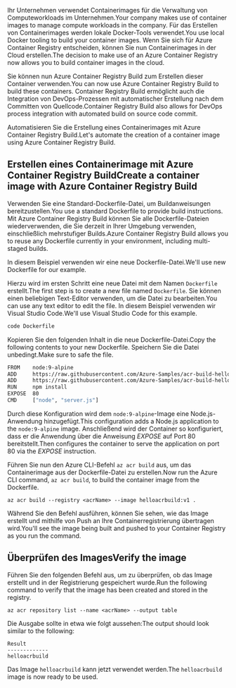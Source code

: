 <span data-ttu-id="c9fee-101">Ihr Unternehmen verwendet Containerimages für die Verwaltung von Computeworkloads im Unternehmen.</span><span class="sxs-lookup"><span data-stu-id="c9fee-101">Your company makes use of container images to manage compute workloads in the company.</span></span> <span data-ttu-id="c9fee-102">Für das Erstellen von Containerimages werden lokale Docker-Tools verwendet.</span><span class="sxs-lookup"><span data-stu-id="c9fee-102">You use local Docker tooling to build your container images.</span></span> <span data-ttu-id="c9fee-103">Wenn Sie sich für Azure Container Registry entscheiden, können Sie nun Containerimages in der Cloud erstellen.</span><span class="sxs-lookup"><span data-stu-id="c9fee-103">The decision to make use of an Azure Container Registry now allows you to build container images in the cloud.</span></span> 

<span data-ttu-id="c9fee-104">Sie können nun Azure Container Registry Build zum Erstellen dieser Container verwenden.</span><span class="sxs-lookup"><span data-stu-id="c9fee-104">You can now use Azure Container Registry Build to build these containers.</span></span> <span data-ttu-id="c9fee-105">Container Registry Build ermöglicht auch die Integration von DevOps-Prozessen mit automatischer Erstellung nach dem Committen von Quellcode.</span><span class="sxs-lookup"><span data-stu-id="c9fee-105">Container Registry Build also allows for DevOps process integration with automated build on source code commit.</span></span>

<span data-ttu-id="c9fee-106">Automatisieren Sie die Erstellung eines Containerimages mit Azure Container Registry Build.</span><span class="sxs-lookup"><span data-stu-id="c9fee-106">Let's automate the creation of a container image using Azure Container Registry Build.</span></span>

## <a name="create-a-container-image-with-azure-container-registry-build"></a><span data-ttu-id="c9fee-107">Erstellen eines Containerimage mit Azure Container Registry Build</span><span class="sxs-lookup"><span data-stu-id="c9fee-107">Create a container image with Azure Container Registry Build</span></span>

<span data-ttu-id="c9fee-108">Verwenden Sie eine Standard-Dockerfile-Datei, um Buildanweisungen bereitzustellen.</span><span class="sxs-lookup"><span data-stu-id="c9fee-108">You use a standard Dockerfile to provide build instructions.</span></span> <span data-ttu-id="c9fee-109">Mit Azure Container Registry Build können Sie alle Dockerfile-Dateien wiederverwenden, die Sie derzeit in Ihrer Umgebung verwenden, einschließlich mehrstufiger Builds.</span><span class="sxs-lookup"><span data-stu-id="c9fee-109">Azure Container Registry Build allows you to reuse any Dockerfile currently in your environment, including multi-staged builds.</span></span>

<span data-ttu-id="c9fee-110">In diesem Beispiel verwenden wir eine neue Dockerfile-Datei.</span><span class="sxs-lookup"><span data-stu-id="c9fee-110">We'll use new Dockerfile for our example.</span></span> 

<span data-ttu-id="c9fee-111">Hierzu wird im ersten Schritt eine neue Datei mit dem Namen `Dockerfile` erstellt.</span><span class="sxs-lookup"><span data-stu-id="c9fee-111">The first step is to create a new file named `Dockerfile`.</span></span> <span data-ttu-id="c9fee-112">Sie können einen beliebigen Text-Editor verwenden, um die Datei zu bearbeiten.</span><span class="sxs-lookup"><span data-stu-id="c9fee-112">You can use any text editor to edit the file.</span></span> <span data-ttu-id="c9fee-113">In diesem Beispiel verwenden wir Visual Studio Code.</span><span class="sxs-lookup"><span data-stu-id="c9fee-113">We'll use Visual Studio Code for this example.</span></span>

```bash
code Dockerfile
```

<span data-ttu-id="c9fee-114">Kopieren Sie den folgenden Inhalt in die neue Dockerfile-Datei.</span><span class="sxs-lookup"><span data-stu-id="c9fee-114">Copy the following contents to your new Dockerfile.</span></span> <span data-ttu-id="c9fee-115">Speichern Sie die Datei unbedingt.</span><span class="sxs-lookup"><span data-stu-id="c9fee-115">Make sure to safe the file.</span></span> 

```bash
FROM    node:9-alpine
ADD     https://raw.githubusercontent.com/Azure-Samples/acr-build-helloworld-node/master/package.json /
ADD     https://raw.githubusercontent.com/Azure-Samples/acr-build-helloworld-node/master/server.js /
RUN     npm install
EXPOSE  80
CMD     ["node", "server.js"]
```

<span data-ttu-id="c9fee-116">Durch diese Konfiguration wird dem `node:9-alpine`-Image eine Node.js-Anwendung hinzugefügt.</span><span class="sxs-lookup"><span data-stu-id="c9fee-116">This configuration adds a Node.js application to the `node:9-alpine` image.</span></span> <span data-ttu-id="c9fee-117">Anschließend wird der Container so konfiguriert, dass er die Anwendung über die Anweisung *EXPOSE* auf Port 80 bereitstellt.</span><span class="sxs-lookup"><span data-stu-id="c9fee-117">Then configures the container to serve the application on port 80 via the *EXPOSE* instruction.</span></span>

<span data-ttu-id="c9fee-118">Führen Sie nun den Azure CLI-Befehl `az acr build` aus, um das Containerimage aus der Dockerfile-Datei zu erstellen.</span><span class="sxs-lookup"><span data-stu-id="c9fee-118">Now run the Azure CLI command, `az acr build`, to build the container image from the Dockerfile.</span></span>

```azurecli
az acr build --registry <acrName> --image helloacrbuild:v1 .
```

<span data-ttu-id="c9fee-119">Während Sie den Befehl ausführen, können Sie sehen, wie das Image erstellt und mithilfe von Push an Ihre Containerregistrierung übertragen wird.</span><span class="sxs-lookup"><span data-stu-id="c9fee-119">You'll see the image being built and pushed to your Container Registry as you run the command.</span></span>

## <a name="verify-the-image"></a><span data-ttu-id="c9fee-120">Überprüfen des Images</span><span class="sxs-lookup"><span data-stu-id="c9fee-120">Verify the image</span></span>

<span data-ttu-id="c9fee-121">Führen Sie den folgenden Befehl aus, um zu überprüfen, ob das Image erstellt und in der Registrierung gespeichert wurde.</span><span class="sxs-lookup"><span data-stu-id="c9fee-121">Run the following command to verify that the image has been created and stored in the registry.</span></span>

```azurecli
az acr repository list --name <acrName> --output table
```

<span data-ttu-id="c9fee-122">Die Ausgabe sollte in etwa wie folgt aussehen:</span><span class="sxs-lookup"><span data-stu-id="c9fee-122">The output should look similar to the following:</span></span>

```console
Result
-------------
helloacrbuild
```

<span data-ttu-id="c9fee-123">Das Image `helloacrbuild` kann jetzt verwendet werden.</span><span class="sxs-lookup"><span data-stu-id="c9fee-123">The `helloacrbuild` image is now ready to be used.</span></span>
